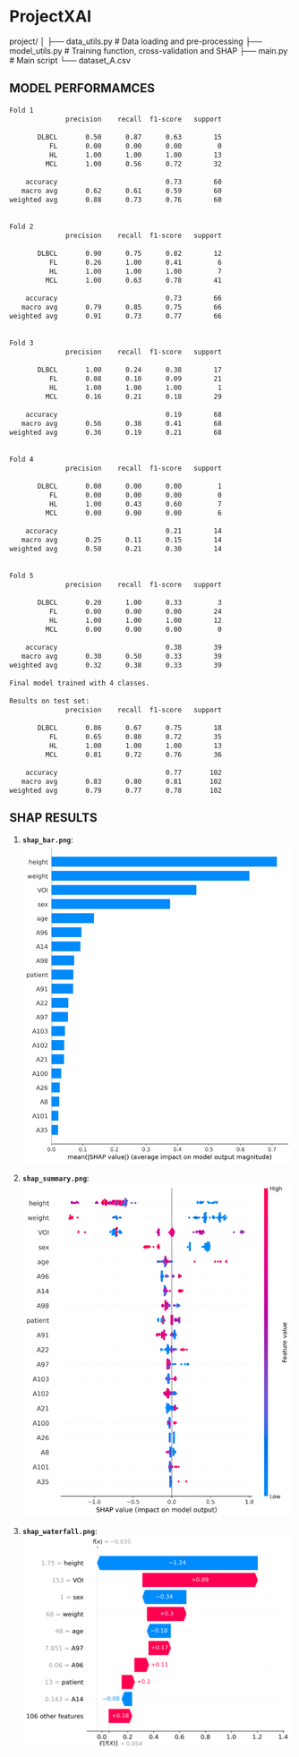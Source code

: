 # ProjectXAI

project/
│
├── data_utils.py          # Data loading and pre-processing
├── model_utils.py         # Training function, cross-validation and SHAP
├── main.py                # Main script
└── dataset_A.csv

## MODEL PERFORMAMCES

```
Fold 1
              precision    recall  f1-score   support

       DLBCL       0.50      0.87      0.63        15
          FL       0.00      0.00      0.00         0
          HL       1.00      1.00      1.00        13
         MCL       1.00      0.56      0.72        32

    accuracy                           0.73        60
   macro avg       0.62      0.61      0.59        60
weighted avg       0.88      0.73      0.76        60


Fold 2
              precision    recall  f1-score   support

       DLBCL       0.90      0.75      0.82        12
          FL       0.26      1.00      0.41         6
          HL       1.00      1.00      1.00         7
         MCL       1.00      0.63      0.78        41

    accuracy                           0.73        66
   macro avg       0.79      0.85      0.75        66
weighted avg       0.91      0.73      0.77        66


Fold 3
              precision    recall  f1-score   support

       DLBCL       1.00      0.24      0.38        17
          FL       0.08      0.10      0.09        21
          HL       1.00      1.00      1.00         1
         MCL       0.16      0.21      0.18        29

    accuracy                           0.19        68
   macro avg       0.56      0.38      0.41        68
weighted avg       0.36      0.19      0.21        68


Fold 4
              precision    recall  f1-score   support

       DLBCL       0.00      0.00      0.00         1
          FL       0.00      0.00      0.00         0
          HL       1.00      0.43      0.60         7
         MCL       0.00      0.00      0.00         6

    accuracy                           0.21        14
   macro avg       0.25      0.11      0.15        14
weighted avg       0.50      0.21      0.30        14


Fold 5
              precision    recall  f1-score   support

       DLBCL       0.20      1.00      0.33         3
          FL       0.00      0.00      0.00        24
          HL       1.00      1.00      1.00        12
         MCL       0.00      0.00      0.00         0

    accuracy                           0.38        39
   macro avg       0.30      0.50      0.33        39
weighted avg       0.32      0.38      0.33        39

Final model trained with 4 classes.

Results on test set:
              precision    recall  f1-score   support

       DLBCL       0.86      0.67      0.75        18
          FL       0.65      0.80      0.72        35
          HL       1.00      1.00      1.00        13
         MCL       0.81      0.72      0.76        36

    accuracy                           0.77       102
   macro avg       0.83      0.80      0.81       102
weighted avg       0.79      0.77      0.78       102
```

## SHAP RESULTS

1. **`shap_bar.png`**: 
   ![shap_bar](results/shap_bar.png)

2. **`shap_summary.png`**:
    ![shap_summary](results/shap_summary.png)

3. **`shap_waterfall.png`**:
    ![shap_waterfall](results/shap_waterfall.png)
